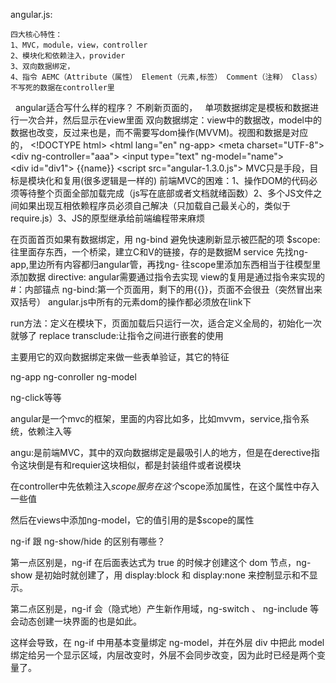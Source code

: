 angular.js:

	四大核心特性：
	1、MVC，module，view，controller
	2、模块化和依赖注入，provider
	3、双向数据绑定，
	4、指令 AEMC（Attribute（属性） Element（元素,标签） Comment（注释） Class）
	不写死的数据在controller里
 
angular适合写什么样的程序？
	不刷新页面的，
 
单项数据绑定是模板和数据进行一次合并，然后显示在view里面
双向数据绑定：view中的数据改，model中的数据也改变，反过来也是，而不需要写dom操作(MVVM)。视图和数据是对应的，
	<!DOCTYPE html>
	<html lang="en" ng-app>
		<head>
			<meta charset="UTF-8">
			<title>Document</title>
		</head>
		<body>
			<div ng-controller="aaa">
			<input type="text" ng-model="name">
			<div id="div1">
				{{name}}
			</div>
			</div>
			<script src="angular-1.3.0.js"></script>
			<script>
				function aaa($scope){
				$scope.name = 'wangwu123';//这是input的默认字节
				localStorage.name = $scope.name;
				setTimeout(function(){
				alert(localStorage.name);
				},2000);
				}
			</script>
		</body>
	</html>
MVC只是手段，目标是模块化和复用(很多逻辑是一样的)
前端MVC的困难：1、操作DOM的代码必须等待整个页面全部加载完成（js写在底部或者文档就绪函数）2、多个JS文件之间如果出现互相依赖程序员必须自己解决（只加载自己最关心的，类似于require.js）3、JS的原型继承给前端编程带来麻烦




在页面首页如果有数据绑定，用 ng-bind 避免快速刷新显示被匹配的项
$scope:往里面存东西，一个桥梁，建立C和V的链接，存的是数据M
service
先找ng-app,里边所有内容都归angular管，再找ng-
往scope里添加东西相当于往模型里添加数据 
directive:
angular需要通过指令去实现
view的复用是通过指令来实现的
#：内部锚点
ng-bind:第一个页面用，剩下的用{{}}，页面不会很丑（突然冒出来双括号）
angular.js中所有的元素dom的操作都必须放在link下

run方法：定义在模块下，页面加载后只运行一次，适合定义全局的，初始化一次就够了
replace
transclude:让指令之间进行嵌套的使用

主要用它的双向数据绑定来做一些表单验证，其它的特征


ng-app
ng-conroller
ng-model

ng-click等等

angular是一个mvc的框架，里面的内容比如多，比如mvvm，service,指令系统，依赖注入等

angu:是前端MVC，其中的双向数据绑定是最吸引人的地方，但是在derective指令这块倒是有和requier这块相似，都是封装组件或者说模块

在controller中先依赖注入$scope服务
在这个$scope添加属性，在这个属性中存入一些值

然后在views中添加ng-model，它的值引用的是$scope的属性




ng-if 跟 ng-show/hide 的区别有哪些？

第一点区别是，ng-if 在后面表达式为 true 的时候才创建这个 dom 节点，ng-show 是初始时就创建了，用 display:block 和 display:none 来控制显示和不显示。

第二点区别是，ng-if 会（隐式地）产生新作用域，ng-switch 、 ng-include 等会动态创建一块界面的也是如此。

这样会导致，在 ng-if 中用基本变量绑定 ng-model，并在外层 div 中把此 model 绑定给另一个显示区域，内层改变时，外层不会同步改变，因为此时已经是两个变量了。
